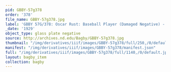 ```yaml
---
pid: GBBY-57g378
order: '378'
file_name: GBBY-57g378.jpg
label: 'GBBY 57G/378: Oscar Rust: Baseball Player (Damaged Negative) - 1929'
_date: '1929'
object_type: glass plate negative
source: http://archives.nd.edu/Bagby/GBBY-57g378.jpg
thumbnail: "/img/derivatives/iiif/images/GBBY-57g378/full/250,/0/default.jpg"
manifest: "/img/derivatives/iiif/images/GBBY-57g378/manifest.json"
full: "/img/derivatives/iiif/images/GBBY-57g378/full/1140,/0/default.jpg"
layout: bagby_item
collection: bagby
---
```

